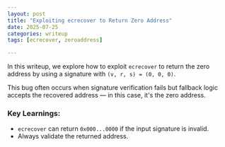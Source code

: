 ```yaml
---
layout: post
title: "Exploiting ecrecover to Return Zero Address"
date: 2025-07-25
categories: writeup
tags: [ecrecover, zeroaddress]

---
```


In this writeup, we explore how to exploit `ecrecover` to return the zero address by using a signature with `(v, r, s) = (0, 0, 0)`.

This bug often occurs when signature verification fails but fallback logic accepts the recovered address — in this case, it's the zero address.

### Key Learnings:
- `ecrecover` can return `0x000...0000` if the input signature is invalid.
- Always validate the returned address.
